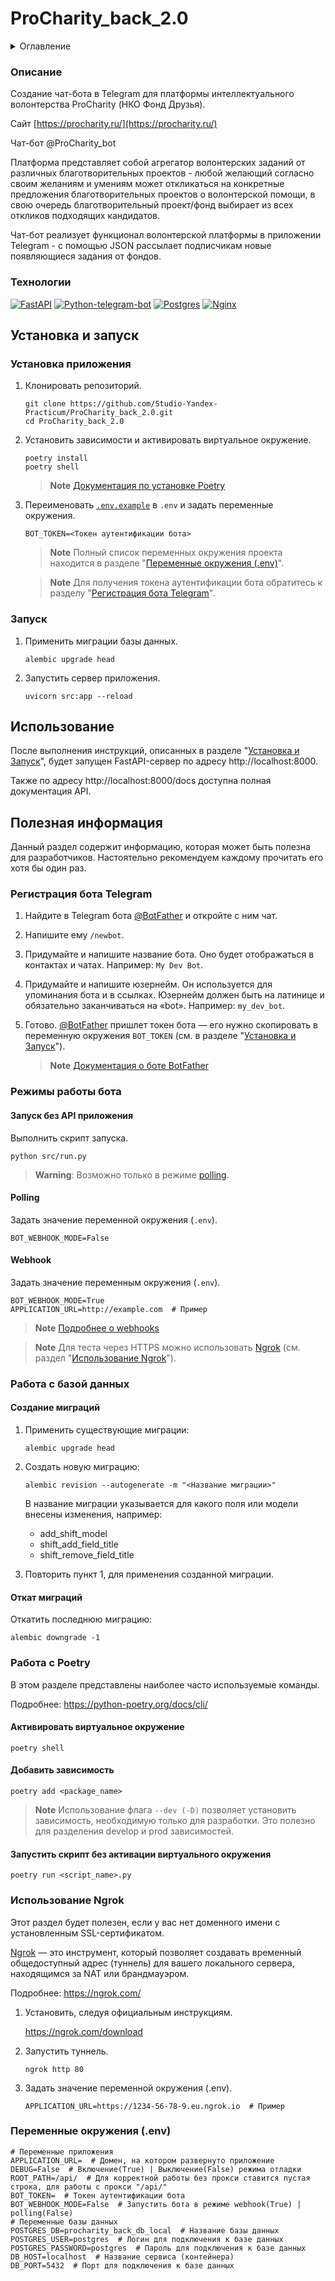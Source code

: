 # ProCharity_back_2.0

<details>
  <summary>Оглавление</summary>
  <ol>
    <li>
      <a href="#описание">Описание</a>
      <ul>
        <li><a href="#технологии">Технологии</a></li>
      </ul>
    </li>
    <li>
      <a href="#установка-и-запуск">Установка и запуск</a>
      <ul>
        <li><a href="#установка-приложения">Установка приложения</a></li>
        <li><a href="#запуск">Запуск</a></li>
      </ul>
    </li>
    <li><a href="#использование">Использование</a></li>
    <li>
      <a href="#полезная-информация">Полезная информация</a>
      <ul>
        <li><a href="#регистрация-бота-telegram">Регистрация бота Telegram</a></li>
        <li>
          <a href="#режимы-работы-бота">Режимы работы бота</a>
          <ul>
            <li><a href="#запуск-без-api-приложения">Запуск без API приложения</a></li>
            <li><a href="#polling">Polling</a></li>
            <li><a href="#webhook">Webhook</a></li>
          </ul>
        </li>
        <li>
          <a href="#работа-с-базой-данных">Работа с базой данных</a>
          <ul>
            <li><a href="#создание-миграций">Создание миграций</a></li>
            <li><a href="#откат-миграций">Откат миграций</a></li>
          </ul>
        </li>
        <li>
          <a href="#работа-с-poetry">Работа с Poetry</a>
          <ul>
            <li><a href="#активировать-виртуальное-окружение">Активировать виртуальное окружение</a></li>
            <li><a href="#добавить-зависимость">Добавить зависимость</a></li>
            <li><a href="#запустить-скрипт-без-активации-виртуального-окружения">Запустить скрипт без активации виртуального окружения</a></li>
          </ul>
        </li>
        <li><a href="#использование-ngrok">Использование Ngrok</a></li>
        <li><a href="#переменные-окружения-env">Переменные окружения (.env)</a></li>
      </ul>
    </li>
  </ol>
</details>

### Описание

Создание чат-бота в Telegram для платформы интеллектуального волонтерства 
ProCharity (НКО Фонд Друзья).

Сайт [https://procharity.ru/](https://procharity.ru/)

Чат-бот @ProCharity_bot

Платформа представляет собой агрегатор волонтерских заданий от различных 
благотворительных проектов - любой желающий согласно своим желаниям и 
умениям может откликаться на конкретные предложения благотворительных 
проектов о волонтерской помощи, в свою очередь благотворительный проект/фонд 
выбирает из всех откликов подходящих кандидатов.

Чат-бот реализует функционал волонтерской платформы в приложении Telegram - 
с помощью JSON рассылает подписчикам новые появляющиеся задания от фондов.

### Технологии

[![FastAPI][FastAPI-badge]][FastAPI-url]
[![Python-telegram-bot][Python-telegram-bot-badge]][Python-telegram-bot-url]
[![Postgres][Postgres-badge]][Postgres-url]
[![Nginx][Nginx-badge]][Nginx-url]

## Установка и запуск

### Установка приложения

1. Клонировать репозиторий.

    ```shell
    git clone https://github.com/Studio-Yandex-Practicum/ProCharity_back_2.0.git
    cd ProCharity_back_2.0
    ```

2. Установить зависимости и активировать виртуальное окружение.

    ```shell
    poetry install
    poetry shell
    ```

    > **Note**
    > [Документация по установке Poetry](https://python-poetry.org/docs/#installation)

3. Переименовать [`.env.example`](.env.example) в `.env` и задать переменные окружения.

    ```dotenv
    BOT_TOKEN=<Токен аутентификации бота>
    ```

    > **Note**
    > Полный список переменных окружения проекта находится в 
    > разделе "[Переменные окружения (.env)](#переменные-окружения-env)".

    > **Note**
    > Для получения токена аутентификации бота обратитесь к 
    > разделу "[Регистрация бота Telegram](#регистрация-бота-telegram)".

### Запуск

1. Применить миграции базы данных.

    ```shell
    alembic upgrade head
    ```

2. Запустить сервер приложения.

    ```shell
    uvicorn src:app --reload
    ```

## Использование

После выполнения инструкций, описанных в разделе "[Установка и Запуск](#установка-и-запуск)", 
будет запущен FastAPI-сервер по адресу http://localhost:8000.

Также по адресу http://localhost:8000/docs доступна полная документация API.

## Полезная информация

Данный раздел содержит информацию, которая может быть полезна для разработчиков.
Настоятельно рекомендуем каждому прочитать его хотя бы один раз.

### Регистрация бота Telegram

1. Найдите в Telegram бота [@BotFather](https://t.me/botfather) и откройте с ним чат.

2. Напишите ему `/newbot`.

3. Придумайте и напишите название бота. Оно будет отображаться в контактах и 
чатах. Например: `My Dev Bot`.

4. Придумайте и напишите юзернейм. Он используется для упоминания бота и в 
ссылках. Юзернейм должен быть на латинице и обязательно заканчиваться на 
«bot». Например: `my_dev_bot`.

5. Готово. [@BotFather](https://t.me/botfather) пришлет токен бота — его нужно 
скопировать в переменную окружения `BOT_TOKEN` (см. в разделе "[Установка и Запуск](#установка-и-запуск)").

    > **Note**
    > [Документация о боте BotFather](https://core.telegram.org/bots/features#botfather)

### Режимы работы бота

#### Запуск без API приложения

Выполнить скрипт запуска.

```shell
python src/run.py
```

> **Warning**:
> Возможно только в режиме [polling](#polling).

#### Polling

Задать значение переменной окружения (`.env`).

```dotenv
BOT_WEBHOOK_MODE=False
```

#### Webhook

Задать значение переменным окружения (`.env`).

```dotenv
BOT_WEBHOOK_MODE=True
APPLICATION_URL=http://example.com  # Пример
```

> **Note**
> [Подробнее о webhooks](https://github.com/python-telegram-bot/python-telegram-bot/wiki/Webhooks)

> **Note**
> Для теста через HTTPS можно использовать [Ngrok](https://ngrok.com/) 
> (см. раздел "[Использование Ngrok](#использование-ngrok)").

### Работа с базой данных

#### Создание миграций

1. Применить существующие миграции:

    ```shell
    alembic upgrade head
    ```

2. Создать новую миграцию:

    ```shell
    alembic revision --autogenerate -m "<Название миграции>"
    ```

    В название миграции указывается
    для какого поля или модели внесены изменения, например:

    * add_shift_model
    * shift_add_field_title
    * shift_remove_field_title

3. Повторить пункт 1, для применения созданной миграции.

#### Откат миграций

Откатить последнюю миграцию:

```shell
alembic downgrade -1
```

### Работа с Poetry

В этом разделе представлены наиболее часто используемые команды.

Подробнее: https://python-poetry.org/docs/cli/

#### Активировать виртуальное окружение

```shell
poetry shell
```

#### Добавить зависимость

```shell
poetry add <package_name>
```

> **Note**
> Использование флага `--dev (-D)` позволяет установить зависимость,
> необходимую только для разработки.
> Это полезно для разделения develop и prod зависимостей.

#### Запустить скрипт без активации виртуального окружения

```shell
poetry run <script_name>.py
```

### Использование Ngrok

Этот раздел будет полезен, если у вас нет доменного имени с установленным 
SSL-сертификатом.

[Ngrok](https://ngrok.com/) — это инструмент, который позволяет создавать временный общедоступный 
адрес (туннель) для вашего локального сервера, находящимся за NAT или 
брандмауэром.

Подробнее: https://ngrok.com/

1. Установить, следуя официальным инструкциям.

    https://ngrok.com/download

2. Запустить туннель.

    ```shell
    ngrok http 80
    ```

3. Задать значение переменной окружения (.env).

    ```dotenv
    APPLICATION_URL=https://1234-56-78-9.eu.ngrok.io  # Пример
    ```

### Переменные окружения (.env)

```dotenv
# Переменные приложения
APPLICATION_URL=  # Домен, на котором развернуто приложение
DEBUG=False  # Включение(True) | Выключение(False) режима отладки
ROOT_PATH=/api/  # Для корректной работы без прокси ставится пустая строка, для работы с прокси "/api/"
BOT_TOKEN=  # Токен аутентификации бота
BOT_WEBHOOK_MODE=False  # Запустить бота в режиме webhook(True) | polling(False)
# Переменные базы данных
POSTGRES_DB=procharity_back_db_local  # Название базы данных
POSTGRES_USER=postgres  # Логин для подключения к базе данных
POSTGRES_PASSWORD=postgres  # Пароль для подключения к базе данных
DB_HOST=localhost  # Название сервиса (контейнера)
DB_PORT=5432  # Порт для подключения к базе данных
```

<!-- MARKDOWN LINKS & BADGES -->

[FastAPI-url]: https://fastapi.tiangolo.com/
[FastAPI-badge]: https://img.shields.io/badge/FastAPI-005571?style=for-the-badge&logo=fastapi

[Python-telegram-bot-url]: https://github.com/python-telegram-bot/python-telegram-bot
[Python-telegram-bot-badge]: https://img.shields.io/badge/python--telegram--bot-2CA5E0?style=for-the-badge

[Postgres-url]: https://www.postgresql.org/
[Postgres-badge]: https://img.shields.io/badge/postgres-%23316192.svg?style=for-the-badge&logo=postgresql&logoColor=white

[Nginx-url]: https://nginx.org
[Nginx-badge]: https://img.shields.io/badge/nginx-%23009639.svg?style=for-the-badge&logo=nginx&logoColor=white~~

